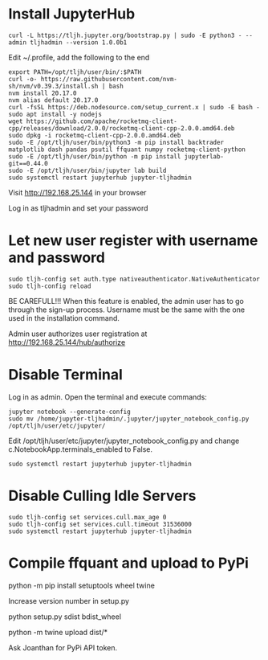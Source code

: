 # Install JupyterHub

```SHELL
curl -L https://tljh.jupyter.org/bootstrap.py | sudo -E python3 - --admin tljhadmin --version 1.0.0b1
```

Edit ~/.profile, add the following to the end

```SHELL
export PATH=/opt/tljh/user/bin/:$PATH
curl -o- https://raw.githubusercontent.com/nvm-sh/nvm/v0.39.3/install.sh | bash
nvm install 20.17.0
nvm alias default 20.17.0
curl -fsSL https://deb.nodesource.com/setup_current.x | sudo -E bash -
sudo apt install -y nodejs
wget https://github.com/apache/rocketmq-client-cpp/releases/download/2.0.0/rocketmq-client-cpp-2.0.0.amd64.deb
sudo dpkg -i rocketmq-client-cpp-2.0.0.amd64.deb
sudo -E /opt/tljh/user/bin/python3 -m pip install backtrader matplotlib dash pandas psutil ffquant numpy rocketmq-client-python
sudo -E /opt/tljh/user/bin/python -m pip install jupyterlab-git==0.44.0
sudo -E /opt/tljh/user/bin/jupyter lab build
sudo systemctl restart jupyterhub jupyter-tljhadmin
```

Visit http://192.168.25.144 in your browser

Log in as tljhadmin and set your password


# Let new user register with username and password
```SHELL
sudo tljh-config set auth.type nativeauthenticator.NativeAuthenticator
sudo tljh-config reload
```

BE CAREFULL!!! When this feature is enabled, the admin user has to go through the sign-up process. Username must be the same with the one used in the installation command.

Admin user authorizes user registration at http://192.168.25.144/hub/authorize

# Disable Terminal
Log in as admin. Open the terminal and execute commands:

```SHELL
jupyter notebook --generate-config
sudo mv /home/jupyter-tljhadmin/.jupyter/jupyter_notebook_config.py /opt/tljh/user/etc/jupyter/
```

Edit /opt/tljh/user/etc/jupyter/jupyter_notebook_config.py and change c.NotebookApp.terminals_enabled to False.

```SHELL
sudo systemctl restart jupyterhub jupyter-tljhadmin
```

# Disable Culling Idle Servers
```SHELL
sudo tljh-config set services.cull.max_age 0
sudo tljh-config set services.cull.timeout 31536000
sudo systemctl restart jupyterhub jupyter-tljhadmin
```

# Compile ffquant and upload to PyPi
python -m pip install setuptools wheel twine

Increase version number in setup.py

python setup.py sdist bdist_wheel

python -m twine upload dist/*

Ask Joanthan for PyPi API token.